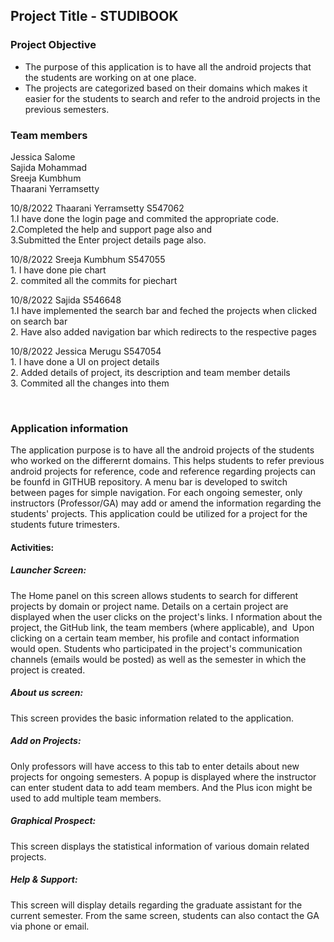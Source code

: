 ## Project Title - STUDIBOOK

### Project Objective <a name="objective"></a>
 -	The purpose of this application is to have all the android projects that the students are working on at one place.
 - 	The projects are categorized based on their domains which makes it easier for the students to search and refer to the android projects in the previous semesters.
 
### Team members
Jessica Salome </br>
Sajida Mohammad  </br>
Sreeja Kumbhum </br>
Thaarani Yerramsetty </br>

<p>
 10/8/2022 Thaarani Yerramsetty S547062 </br>
 1.I have done the login page and commited the appropriate code.</br>
 2.Completed the help and support page also and</br>
 3.Submitted the Enter project details page also.</p>
 
 <p>
 10/8/2022 Sreeja Kumbhum S547055 </br>
 1. I have done pie chart </br>
 2. commited all the commits for piechart </br>

<p>
 10/8/2022 Sajida S546648 </br>
 1.I have implemented the search bar and feched the projects when clicked on search bar</br>
 2. Have also added navigation bar which redirects to the respective pages </br>
</p>

 <p>
 10/8/2022 Jessica Merugu S547054 </br>
 1. I have done a UI on project details</br>
 2. Added details of project, its description and team member details</br>
 3. Commited all the changes into them</br>
<p><br>
 
### Application information
The application purpose is to have all the android projects of the students who worked on the differernt domains. This helps students to refer previous android projects for reference, code and reference regarding projects can be founfd in  GITHUB repository. A menu bar is developed to switch between pages for simple navigation. For each ongoing semester, only instructors (Professor/GA) may add or amend the information regarding the students' projects. This application could be utilized for a project for the students future trimesters.<br>
#### Activities:<br>
##### Launcher Screen: <br>
 The Home panel on this screen allows students to search for different projects by domain or project name. Details on a certain project are displayed when the user clicks on the project's links. I nformation about the project, the GitHub link, the team members (where applicable), and  Upon clicking on a certain team member, his profile and contact information would open. Students who participated in the project's communication channels (emails would be posted) as well as the semester in which the project is created.<br>
##### About us screen:
 This screen provides the basic information related to the application.<br>
##### Add on Projects:
 Only professors will have access to this tab to enter details about new projects for ongoing semesters. A popup is displayed where the instructor can enter student data to add team members. And the Plus icon might be used to add multiple team members.<br>
##### Graphical Prospect: 
 This screen displays the statistical information of various domain related projects.<br>
##### Help & Support:
 This screen will display details regarding the graduate assistant for the current semester. From the same screen, students can also contact the GA via phone or email.<br>

